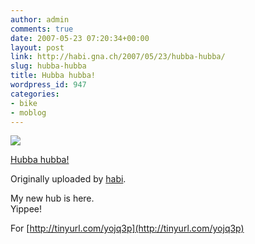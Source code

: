 ```yaml
---
author: admin
comments: true
date: 2007-05-23 07:20:34+00:00
layout: post
link: http://habi.gna.ch/2007/05/23/hubba-hubba/
slug: hubba-hubba
title: Hubba hubba!
wordpress_id: 947
categories:
- bike
- moblog
---
```



 [![](http://farm1.static.flickr.com/208/510539438_18d1c0e859_m.jpg)](http://www.flickr.com/photos/habi/510539438/)
   

 
  [Hubba hubba!](http://www.flickr.com/photos/habi/510539438/)
    

  Originally uploaded by [habi](http://www.flickr.com/people/habi/).
 



My new hub is here.  
Yippee!  

For [http://tinyurl.com/yojq3p](http://tinyurl.com/yojq3p)
  


